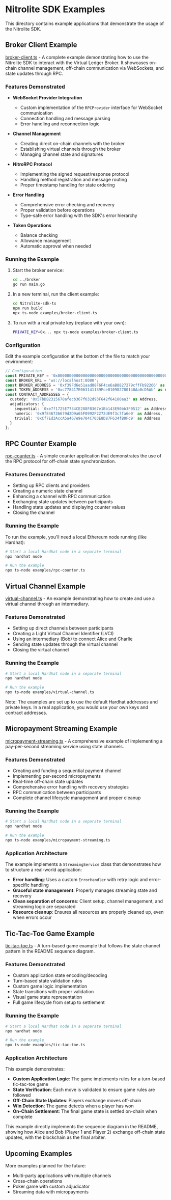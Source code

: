 # Nitrolite SDK Examples

This directory contains example applications that demonstrate the usage of the Nitrolite SDK.

## Broker Client Example

[broker-client.ts](./broker-client.ts) - A complete example demonstrating how to use the Nitrolite SDK to interact with the Virtual Ledger Broker. It showcases on-chain channel management, off-chain communication via WebSockets, and state updates through RPC.

### Features Demonstrated

- **WebSocket Provider Integration**
  - Custom implementation of the `RPCProvider` interface for WebSocket communication
  - Connection handling and message parsing
  - Error handling and reconnection logic

- **Channel Management**
  - Creating direct on-chain channels with the broker
  - Establishing virtual channels through the broker
  - Managing channel state and signatures

- **NitroRPC Protocol**
  - Implementing the signed request/response protocol
  - Handling method registration and message routing
  - Proper timestamp handling for state ordering

- **Error Handling**
  - Comprehensive error checking and recovery
  - Proper validation before operations
  - Type-safe error handling with the SDK's error hierarchy

- **Token Operations**
  - Balance checking
  - Allowance management
  - Automatic approval when needed

### Running the Example

1. Start the broker service:
   ```bash
   cd ../broker
   go run main.go
   ```

2. In a new terminal, run the client example:
   ```bash
   cd Nitrolite-sdk-ts
   npm run build
   npx ts-node examples/broker-client.ts
   ```

3. To run with a real private key (replace with your own):
   ```bash
   PRIVATE_KEY=0x... npx ts-node examples/broker-client.ts
   ```

### Configuration

Edit the example configuration at the bottom of the file to match your environment:

```typescript
// Configuration
const PRIVATE_KEY = '0x0000000000000000000000000000000000000000000000000000000000000001' as Hex; // Replace with real private key
const BROKER_URL = 'ws://localhost:8080';
const BROKER_ADDRESS = '0xf39Fd6e51aad88F6F4ce6aB8827279cffFb92266' as Address;
const TOKEN_ADDRESS = '0xc778417E063141139Fce010982780140Aa0cD5Ab' as Address; // WETH on Sepolia
const CONTRACT_ADDRESSES = {
  custody: '0x5FbDB2315678afecb367f032d93F642f64180aa3' as Address,
  adjudicators: {
    sequential: '0xe7f1725E7734CE288F8367e1Bb143E90bb3F0512' as Address,
    numeric: '0x9fE46736679d2D9a65F0992F2272dE9f3c7fa6e0' as Address,
    trivial: '0xCf7Ed3AccA5a467e9e704C703E8D87F634fB0Fc9' as Address
  }
};
```

## RPC Counter Example

[rpc-counter.ts](./rpc-counter.ts) - A simple counter application that demonstrates the use of the RPC protocol for off-chain state synchronization.

### Features Demonstrated

- Setting up RPC clients and providers
- Creating a numeric state channel
- Enhancing a channel with RPC communication
- Exchanging state updates between participants
- Handling state updates and displaying counter values
- Closing the channel

### Running the Example

To run the example, you'll need a local Ethereum node running (like Hardhat):

```bash
# Start a local Hardhat node in a separate terminal
npx hardhat node

# Run the example
npx ts-node examples/rpc-counter.ts
```

## Virtual Channel Example

[virtual-channel.ts](./virtual-channel.ts) - An example demonstrating how to create and use a virtual channel through an intermediary.

### Features Demonstrated

- Setting up direct channels between participants
- Creating a Light Virtual Channel Identifier (LVCI)
- Using an intermediary (Bob) to connect Alice and Charlie
- Sending state updates through the virtual channel
- Closing the virtual channel

### Running the Example

```bash
# Start a local Hardhat node in a separate terminal
npx hardhat node

# Run the example
npx ts-node examples/virtual-channel.ts
```

Note: The examples are set up to use the default Hardhat addresses and private keys. In a real application, you would use your own keys and contract addresses.

## Micropayment Streaming Example

[micropayment-streaming.ts](./micropayment-streaming.ts) - A comprehensive example of implementing a pay-per-second streaming service using state channels.

### Features Demonstrated

- Creating and funding a sequential payment channel
- Implementing per-second micropayments
- Real-time off-chain state updates
- Comprehensive error handling with recovery strategies
- RPC communication between participants
- Complete channel lifecycle management and proper cleanup

### Running the Example

```bash
# Start a local Hardhat node in a separate terminal
npx hardhat node

# Run the example
npx ts-node examples/micropayment-streaming.ts
```

### Application Architecture

The example implements a `StreamingService` class that demonstrates how to structure a real-world application:

- **Error handling**: Uses a custom `ErrorHandler` with retry logic and error-specific handling
- **Graceful state management**: Properly manages streaming state and recovery
- **Clean separation of concerns**: Client setup, channel management, and streaming logic are separated
- **Resource cleanup**: Ensures all resources are properly cleaned up, even when errors occur

## Tic-Tac-Toe Game Example

[tic-tac-toe.ts](./tic-tac-toe.ts) - A turn-based game example that follows the state channel pattern in the README sequence diagram.

### Features Demonstrated

- Custom application state encoding/decoding
- Turn-based state validation rules
- Custom game logic implementation
- State transitions with proper validation
- Visual game state representation
- Full game lifecycle from setup to settlement

### Running the Example

```bash
# Start a local Hardhat node in a separate terminal
npx hardhat node

# Run the example
npx ts-node examples/tic-tac-toe.ts
```

### Application Architecture

This example demonstrates:

- **Custom Application Logic**: The game implements rules for a turn-based tic-tac-toe game
- **State Verification**: Each move is validated to ensure game rules are followed
- **Off-Chain State Updates**: Players exchange moves off-chain
- **Win Detection**: The game detects when a player has won
- **On-Chain Settlement**: The final game state is settled on-chain when complete

This example directly implements the sequence diagram in the README, showing how Alice and Bob (Player 1 and Player 2) exchange off-chain state updates, with the blockchain as the final arbiter.

## Upcoming Examples

More examples planned for the future:

- Multi-party applications with multiple channels
- Cross-chain operations
- Poker game with custom adjudicator
- Streaming data with micropayments